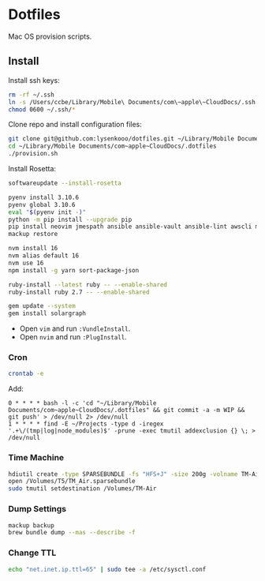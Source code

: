 # Dotfiles

Mac OS provision scripts.

## Install

Install ssh keys:
```sh
rm -rf ~/.ssh
ln -s /Users/ccbe/Library/Mobile\ Documents/com\~apple\~CloudDocs/.ssh ~/.ssh
chmod 0600 ~/.ssh/*
```

Clone repo and install configuration files:
```sh
git clone git@github.com:lysenkooo/dotfiles.git ~/Library/Mobile Documents/com~apple~CloudDocs/.dotfiles
cd ~/Library/Mobile Documents/com~apple~CloudDocs/.dotfiles
./provision.sh
```

Install Rosetta:
```sh
softwareupdate --install-rosetta
```

```sh
pyenv install 3.10.6
pyenv global 3.10.6
eval "$(pyenv init -)"
python -m pip install --upgrade pip
pip install neovim jmespath ansible ansible-vault ansible-lint awscli mackup
mackup restore
```

```sh
nvm install 16
nvm alias default 16
nvm use 16
npm install -g yarn sort-package-json
```

```sh
ruby-install --latest ruby -- --enable-shared
ruby-install ruby 2.7 -- --enable-shared
```

```sh
gem update --system
gem install solargraph
```

* Open `vim` and run `:VundleInstall`.
* Open `nvim` and run `:PlugInstall`.

### Cron

```sh
crontab -e
```

Add:
```
0 * * * * bash -l -c 'cd "~/Library/Mobile Documents/com~apple~CloudDocs/.dotfiles" && git commit -a -m WIP && git push' > /dev/null 2> /dev/null
1 * * * * find -E ~/Projects -type d -iregex '.+\/(tmp|log|node_modules)$' -prune -exec tmutil addexclusion {} \; > /dev/null
```

### Time Machine

```sh
hdiutil create -type SPARSEBUNDLE -fs "HFS+J" -size 200g -volname TM-Air /Volumes/T5/TM_Air.sparsebundle
open /Volumes/T5/TM_Air.sparsebundle
sudo tmutil setdestination /Volumes/TM-Air
```

### Dump Settings

```sh
mackup backup
brew bundle dump --mas --describe -f
```

### Change TTL

```sh
echo "net.inet.ip.ttl=65" | sudo tee -a /etc/sysctl.conf
```
